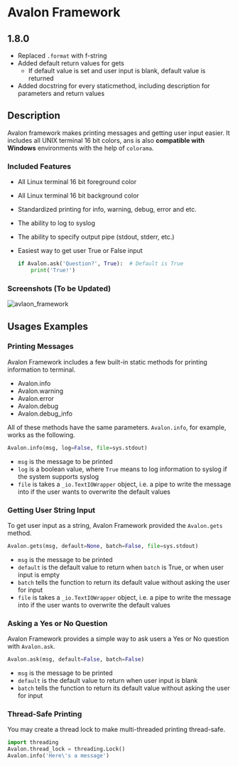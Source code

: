 # Avalon Framework

## 1.8.0

- Replaced `.format` with f-string
- Added default return values for gets
  - If default value is set and user input is blank, default value is returned
- Added docstring for every staticmethod, including description for parameters and return values

## Description

Avalon framework makes printing messages and getting user input easier. It includes all UNIX terminal 16 bit colors, ans is also **compatible with Windows** environments with the help of `colorama`.

### Included Features

- All Linux terminal 16 bit foreground color
- All Linux terminal 16 bit background color
- Standardized printing for info, warning, debug, error and etc.
- The ability to log to syslog
- The ability to specify output pipe (stdout, stderr, etc.)
- Easiest way to get user True or False input

    ```python
    if Avalon.ask('Question?', True):  # Default is True
        print('True!')
    ```

### Screenshots (To be Updated)

![avlaon_framework](https://user-images.githubusercontent.com/21986859/31029604-56f3a1ec-a520-11e7-94fd-361ff9a43ed3.png)

## Usages Examples

### Printing Messages

Avalon Framework includes a few built-in static methods for printing information to terminal.

- Avalon.info
- Avalon.warning
- Avalon.error
- Avalon.debug
- Avalon.debug_info

All of these methods have the same parameters. `Avalon.info`, for example, works as the following.

```python
Avalon.info(msg, log=False, file=sys.stdout)
```

- `msg` is the message to be printed
- `log` is a boolean value, where `True` means to log information to syslog if the system supports syslog
- `file` is takes a `_io.TextIOWrapper` object, i.e. a pipe to write the message into if the user wants to overwrite the default values

### Getting User String Input

To get user input as a string, Avalon Framework provided the `Avalon.gets` method.

```python
Avalon.gets(msg, default=None, batch=False, file=sys.stdout)
```

- `msg` is the message to be printed
- `default` is the default value to return when `batch` is True, or when user input is empty
- `batch` tells the function to return its default value without asking the user for input
- `file` is takes a `_io.TextIOWrapper` object, i.e. a pipe to write the message into if the user wants to overwrite the default values

### Asking a Yes or No Question

Avalon Framework provides a simple way to ask users a Yes or No question with `Avalon.ask`.

```python
Avalon.ask(msg, default=False, batch=False)
```

- `msg` is the message to be printed
- `default` is the default value to return when user input is blank
- `batch` tells the function to return its default value without asking the user for input

### Thread-Safe Printing

You may create a thread lock to make multi-threaded printing thread-safe.

```python
import threading
Avalon.thread_lock = threading.Lock()
Avalon.info('Here\'s a message')
```
